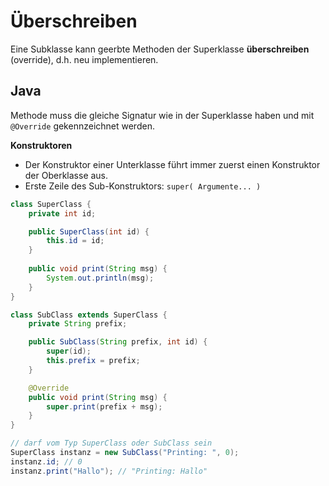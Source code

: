 # Überschreiben
Eine Subklasse kann geerbte Methoden der Superklasse **überschreiben** (override), d.h. neu implementieren.

## Java
Methode muss die gleiche Signatur wie in der Superklasse haben und mit `@Override` gekennzeichnet werden.

**Konstruktoren**

- Der Konstruktor einer Unterklasse führt immer zuerst einen Konstruktor der Oberklasse aus.
- Erste Zeile des Sub-Konstruktors: `super( Argumente... )`

```java
class SuperClass {
	private int id;

	public SuperClass(int id) {
		this.id = id;
	}
	
	public void print(String msg) {
		System.out.println(msg);
	}
}

class SubClass extends SuperClass {
	private String prefix;

	public SubClass(String prefix, int id) {
		super(id);
		this.prefix = prefix;
	}

	@Override
	public void print(String msg) {
		super.print(prefix + msg);
	}
}

// darf vom Typ SuperClass oder SubClass sein
SuperClass instanz = new SubClass("Printing: ", 0);
instanz.id; // 0
instanz.print("Hallo"); // "Printing: Hallo"
```

